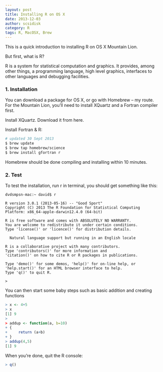 ```yaml
---
layout: post
title: Installing R on OS X
date: 2013-12-03
author: scsidisk
category: R
tags: R, MacOSX, Brew
---
```


This is a quick introduction to installing R on OS X Mountain Lion.

But first, what is R?

R is a system for statistical computation and graphics. It provides, among other things, a programming language, high level graphics, interfaces to other languages and debugging facilities.

### 1. Installation

You can download a package for OS X, or go with Homebrew – my route. For the Mountain Lion, you’ll need to install XQuartz and a Fortran compiler first.

Install XQuartz. Download it from here.

Install Fortran & R:

```bash
# updated 30 Sept 2013
$ brew update
$ brew tap homebrew/science
$ brew install gfortran r
```

Homebrew should be done compiling and installing within 10 minutes.

### 2. Test

To test the installation, run r in terminal, you should get something like this:

```
dvdsmpsn-mac:~ david$ r
 
R version 3.0.1 (2013-05-16) -- "Good Sport"
Copyright (C) 2013 The R Foundation for Statistical Computing
Platform: x86_64-apple-darwin12.4.0 (64-bit)
 
R is free software and comes with ABSOLUTELY NO WARRANTY.
You are welcome to redistribute it under certain conditions.
Type 'license()' or 'licence()' for distribution details.
 
  Natural language support but running in an English locale
 
R is a collaborative project with many contributors.
Type 'contributors()' for more information and
'citation()' on how to cite R or R packages in publications.
 
Type 'demo()' for some demos, 'help()' for on-line help, or
'help.start()' for an HTML browser interface to help.
Type 'q()' to quit R.
 
>
```

You can then start some baby steps such as basic addition and creating functions

```r
> x <- 4+5
> x
[1] 9
>
> addup <- function(a, b=10)
+ {
+     return (a+b)
+ }
> addup(4,5)
[1] 9
```

When you’re done, quit the R console:

```r
> q()
``` 